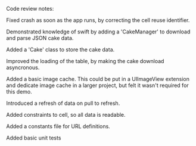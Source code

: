 Code review notes:


Fixed crash as soon as the app runs, by correcting the cell reuse identifier.

Demonstrated knowledge of swift by adding a 'CakeManager' to download and parse JSON cake data.

Added a 'Cake' class to store the cake data.

Improved the loading of the table, by making the cake download asyncronous.

Added a basic image cache. This could be put in a UIImageView extension and dedicate image cache in a larger project, but felt it wasn't required for this demo.

Introduced a refresh of data on pull to refresh.

Added constraints to cell, so all data is readable.

Added a constants file for URL definitions.

Added basic unit tests

